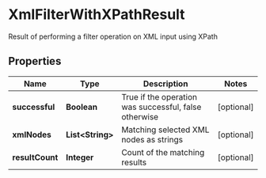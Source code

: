 

# XmlFilterWithXPathResult

Result of performing a filter operation on XML input using XPath
## Properties

Name | Type | Description | Notes
------------ | ------------- | ------------- | -------------
**successful** | **Boolean** | True if the operation was successful, false otherwise |  [optional]
**xmlNodes** | **List&lt;String&gt;** | Matching selected XML nodes as strings |  [optional]
**resultCount** | **Integer** | Count of the matching results |  [optional]



